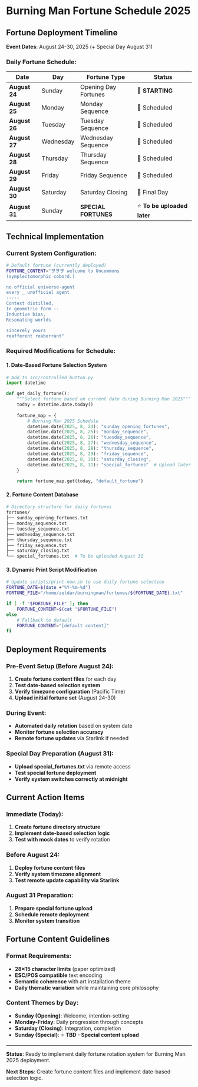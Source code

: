 # Burning Man Fortune Schedule 2025

## Fortune Deployment Timeline

**Event Dates**: August 24-30, 2025 (+ Special Day August 31)

### Daily Fortune Schedule:

| Date | Day | Fortune Type | Status |
|------|-----|-------------|---------|
| **August 24** | Sunday | Opening Day Fortunes | 📅 **STARTING** |
| **August 25** | Monday | Monday Sequence | 📅 Scheduled |
| **August 26** | Tuesday | Tuesday Sequence | 📅 Scheduled |
| **August 27** | Wednesday | Wednesday Sequence | 📅 Scheduled |
| **August 28** | Thursday | Thursday Sequence | 📅 Scheduled |
| **August 29** | Friday | Friday Sequence | 📅 Scheduled |
| **August 30** | Saturday | Saturday Closing | 📅 Final Day |
| **August 31** | Sunday | **SPECIAL FORTUNES** | ⭐ **To be uploaded later** |

## Technical Implementation

### Current System Configuration:
```bash
# Default fortune (currently deployed)
FORTUNE_CONTENT="ヲヲヲ welcome to Uncommons
(symplectomorphic cobord.)

no official universe-agent
every _ unofficial agent
-----
Context distilled,
In geometric form --
Inductive bias,
Resonating worlds

sincerely yours
reafferent reaberrant"
```

### Required Modifications for Schedule:

#### 1. Date-Based Fortune Selection System
```python
# Add to src/controlled_button.py
import datetime

def get_daily_fortune():
    """Select fortune based on current date during Burning Man 2025"""
    today = datetime.date.today()
    
    fortune_map = {
        # Burning Man 2025 Schedule
        datetime.date(2025, 8, 24): "sunday_opening_fortunes",
        datetime.date(2025, 8, 25): "monday_sequence", 
        datetime.date(2025, 8, 26): "tuesday_sequence",
        datetime.date(2025, 8, 27): "wednesday_sequence",
        datetime.date(2025, 8, 28): "thursday_sequence",
        datetime.date(2025, 8, 29): "friday_sequence",
        datetime.date(2025, 8, 30): "saturday_closing",
        datetime.date(2025, 8, 31): "special_fortunes"  # Upload later
    }
    
    return fortune_map.get(today, "default_fortune")
```

#### 2. Fortune Content Database
```bash
# Directory structure for daily fortunes
fortunes/
├── sunday_opening_fortunes.txt
├── monday_sequence.txt
├── tuesday_sequence.txt
├── wednesday_sequence.txt
├── thursday_sequence.txt
├── friday_sequence.txt
├── saturday_closing.txt
└── special_fortunes.txt  # To be uploaded August 31
```

#### 3. Dynamic Print Script Modification
```bash
# Update scripts/print-now.sh to use daily fortune selection
FORTUNE_DATE=$(date +"%Y-%m-%d")
FORTUNE_FILE="/home/zeldar/burningman/fortunes/${FORTUNE_DATE}.txt"

if [ -f "$FORTUNE_FILE" ]; then
    FORTUNE_CONTENT=$(cat "$FORTUNE_FILE")
else
    # Fallback to default
    FORTUNE_CONTENT="[default content]"
fi
```

## Deployment Requirements

### Pre-Event Setup (Before August 24):
1. **Create fortune content files** for each day
2. **Test date-based selection system**
3. **Verify timezone configuration** (Pacific Time)
4. **Upload initial fortune set** (August 24-30)

### During Event:
- **Automated daily rotation** based on system date
- **Monitor fortune selection accuracy**
- **Remote fortune updates** via Starlink if needed

### Special Day Preparation (August 31):
- **Upload special_fortunes.txt** via remote access
- **Test special fortune deployment**
- **Verify system switches correctly at midnight**

## Current Action Items

### Immediate (Today):
1. **Create fortune directory structure**
2. **Implement date-based selection logic** 
3. **Test with mock dates** to verify rotation

### Before August 24:
1. **Deploy fortune content files**
2. **Verify system timezone alignment**
3. **Test remote update capability via Starlink**

### August 31 Preparation:
1. **Prepare special fortune upload**
2. **Schedule remote deployment**
3. **Monitor system transition**

## Fortune Content Guidelines

### Format Requirements:
- **28×15 character limits** (paper optimized)
- **ESC/POS compatible** text encoding
- **Semantic coherence** with art installation theme
- **Daily thematic variation** while maintaining core philosophy

### Content Themes by Day:
- **Sunday (Opening)**: Welcome, intention-setting
- **Monday-Friday**: Daily progression through concepts
- **Saturday (Closing)**: Integration, completion
- **Sunday (Special)**: ⭐ **TBD - Special content upload**

---

**Status**: Ready to implement daily fortune rotation system for Burning Man 2025 deployment.

**Next Steps**: Create fortune content files and implement date-based selection logic.
